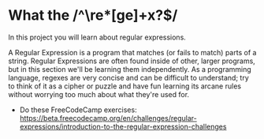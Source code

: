 # What the /^\re*[ge]+x?$/

In this project you will learn about regular expressions.

A Regular Expression is a program that matches (or fails to match) parts of a string. Regular Expressions are often found inside of other, larger programs, but in this section we'll be learning them independently. As a programming language, regexes are very concise and can be difficult to understand; try to think of it as a cipher or puzzle and have fun learning its arcane rules without worrying too much about what they're used for.

* Do these FreeCodeCamp exercises:  <https://beta.freecodecamp.org/en/challenges/regular-expressions/introduction-to-the-regular-expression-challenges>

